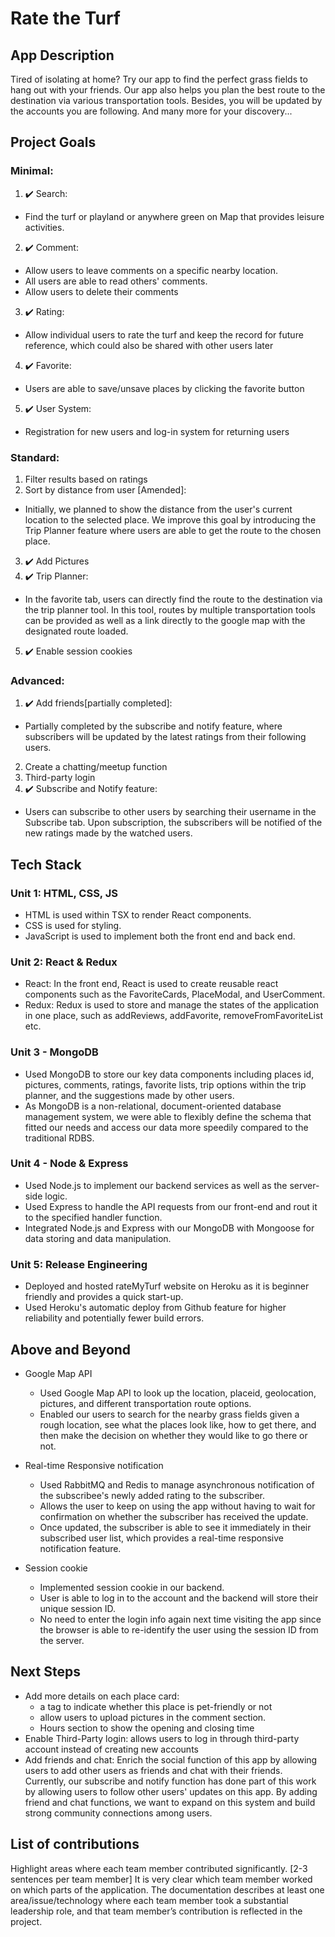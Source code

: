 # Rate the Turf

## App Description
Tired of isolating at home? Try our app to find the perfect grass fields to hang out with your friends. Our app also helps you plan the best route to the destination via various transportation tools. Besides, you will be updated by the accounts you are following. And many more for your discovery...

## Project Goals
### Minimal:
1. :heavy_check_mark: Search:
  - Find the turf or playland or anywhere green on Map that provides leisure activities.
2. :heavy_check_mark: Comment:
  - Allow users to leave comments on a specific nearby location.
  - All users are able to read others' comments.
  - Allow users to delete their comments
3. :heavy_check_mark: Rating:
  - Allow individual users to rate the turf and keep the record for future reference, which could also be shared with other users later
4. :heavy_check_mark: Favorite:
  - Users are able to save/unsave places by clicking the favorite button
5. :heavy_check_mark: User System:
  - Registration for new users and log-in system for returning users
 
### Standard:
1.  Filter results based on ratings
2.  Sort by distance from user [Amended]:
 - Initially, we planned to show the distance from the user's current location to the selected place. We improve this goal by introducing the Trip Planner feature where users are able to get the route to the chosen place.  
3. :heavy_check_mark: Add Pictures
4. :heavy_check_mark: Trip Planner:
  - In the favorite tab, users can directly find the route to the destination via the trip planner tool. In this tool, routes by multiple transportation tools can be provided as well as a link directly to the google map with the designated route loaded.
5. :heavy_check_mark: Enable session cookies

### Advanced:
1. :heavy_check_mark: Add friends[partially completed]:
  - Partially completed by the subscribe and notify feature, where subscribers will be updated by the latest ratings from their following users.
2. Create a chatting/meetup function
3. Third-party login
4.  :heavy_check_mark: Subscribe and Notify feature:
  - Users can subscribe to other users by searching their username in the Subscribe tab. Upon subscription, the subscribers will be notified of the new ratings made by the watched users.

## Tech Stack
### Unit 1: HTML, CSS, JS
- HTML is used within TSX to render React components.
- CSS is used for styling.
- JavaScript is used to implement both the front end and back end.

### Unit 2: React & Redux
 - React: In the front end, React is used to create reusable react components such as the FavoriteCards, PlaceModal, and UserComment.
 - Redux: Redux is used to store and manage the states of the application in one place, such as addReviews, addFavorite, removeFromFavoriteList etc.

### Unit 3 - MongoDB
 - Used MongoDB to store our key data components including places id, pictures, comments, ratings, favorite lists, trip options within the trip planner, and the suggestions made by other users.
 - As MongoDB is a non-relational, document-oriented database management system, we were able to flexibly define the schema that fitted our needs and access our data more speedily compared to the traditional RDBS.

### Unit 4 - Node & Express
 - Used Node.js to implement our backend services as well as the server-side logic.
 - Used Express to handle the API requests from our front-end and rout it to the specified handler function.
 - Integrated Node.js and Express with our MongoDB with Mongoose for data storing and data manipulation.

### Unit 5: Release Engineering
 - Deployed and hosted rateMyTurf website on Heroku as it is beginner friendly and provides a quick start-up.
 - Used Heroku's automatic deploy from Github feature for higher reliability and potentially fewer build errors.

## Above and Beyond
- Google Map API
  - Used Google Map API to look up the location, placeid, geolocation, pictures, and different transportation route options.
  - Enabled our users to search for the nearby grass fields given a rough location, see what the places look like, how to get there, and then make the decision on whether they would like to go there or not.

- Real-time Responsive notification
  - Used RabbitMQ and Redis to manage asynchronous notification of the subscribee's newly added rating to the subscriber.
  - Allows the user to keep on using the app without having to wait for confirmation on whether the subscriber has received the update.
  - Once updated, the subscriber is able to see it immediately in their subscribed user list, which provides a real-time responsive notification feature.


- Session cookie
  - Implemented session cookie in our backend.
  - User is able to log in to the account and the backend will store their unique session ID.
  - No need to enter the login info again next time visiting the app since the browser is able to re-identify the user using the session ID from the server.


## Next Steps
- Add more details on each place card:
  - a tag to indicate whether this place is pet-friendly or not
  - allow users to upload pictures in the comment section.
  - Hours section to show the opening and closing time
- Enable Third-Party login: allows users to log in through third-party account instead of creating new accounts
- Add friends and chat: Enrich the social function of this app by allowing users to add other users as friends and chat with their friends. Currently, our subscribe and notify function has done part of this work by allowing users to follow other users' updates on this app. By adding friend and chat functions, we want to expand on this system and build strong community connections among users.

## List of contributions
Highlight areas where each team member contributed significantly. [2-3 sentences per team member]
It is very clear which team member worked on which parts of the application. The documentation describes at least one area/issue/technology where each team member took a substantial leadership role, and that team member’s contribution is reflected in the project.
